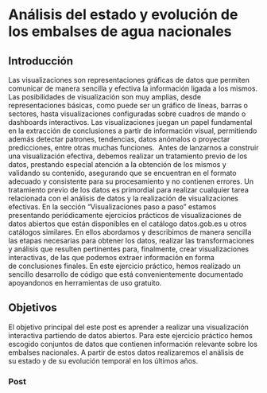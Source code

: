 # Análisis del estado y evolución de los embalses de agua nacionales

## Introducción

Las visualizaciones son representaciones gráficas de datos que permiten comunicar de manera sencilla y efectiva la información ligada a los mismos. Las posibilidades de visualización son muy amplias, desde representaciones básicas, como puede ser un gráfico de líneas, barras o sectores, hasta visualizaciones configuradas sobre cuadros de mando o dashboards interactivos. Las visualizaciones juegan un papel fundamental en la extracción de conclusiones a partir de información visual, permitiendo además detectar patrones, tendencias, datos anómalos o proyectar predicciones, entre otras muchas funciones. 
Antes de lanzarnos a construir una visualización efectiva, debemos realizar un tratamiento previo de los datos, prestando especial atención a la obtención de los mismos y validando su contenido, asegurando que se encuentran en el formato adecuado y consistente para su procesamiento y no contienen errores. Un tratamiento previo de los datos es primordial para realizar cualquier tarea relacionada con el análisis de datos y la realización de visualizaciones efectivas.
En la sección “Visualizaciones paso a paso” estamos presentando periódicamente ejercicios prácticos de visualizaciones de datos abiertos que están disponibles en el catálogo datos.gob.es u otros catálogos similares. En ellos abordamos y describimos de manera sencilla las etapas necesarias para obtener los datos, realizar las transformaciones y análisis que resulten pertinentes para, finalmente, crear visualizaciones interactivas, de las que podemos extraer información en forma de conclusiones finales.
En este ejercicio práctico, hemos realizado un sencillo desarrollo de código que está convenientemente documentado apoyandonos en herramientas de uso gratuito. 

## Objetivos
El objetivo principal del este post es aprender a realizar una visualización interactiva partiendo de datos abiertos. Para este ejercicio práctico hemos escogido conjuntos de datos que contienen información relevante sobre los embalses nacionales. A partir de estos datos realizaremos el análisis de su estado y de su evolución temporal en los últimos años.

### Post

